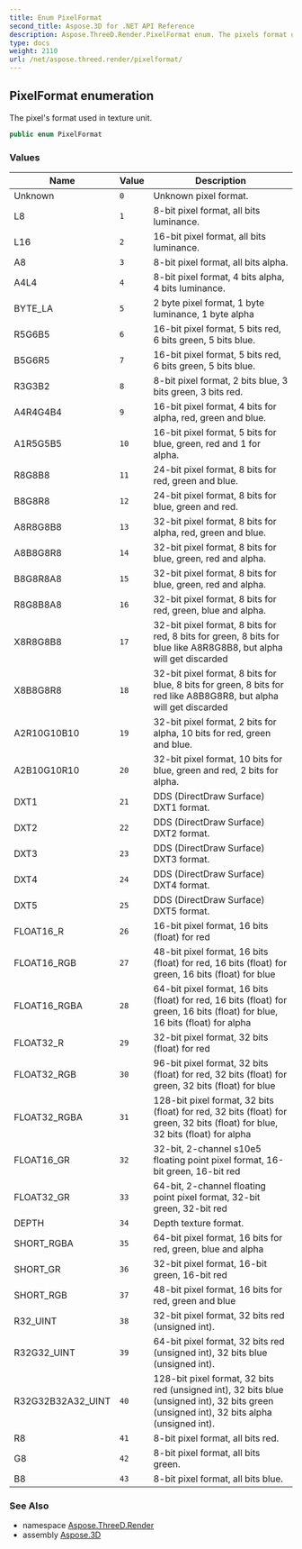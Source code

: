 ```yaml
---
title: Enum PixelFormat
second_title: Aspose.3D for .NET API Reference
description: Aspose.ThreeD.Render.PixelFormat enum. The pixels format used in texture unit
type: docs
weight: 2110
url: /net/aspose.threed.render/pixelformat/
---
```

## PixelFormat enumeration

The pixel's format used in texture unit.

```csharp
public enum PixelFormat
```

### Values

| Name | Value | Description |
| --- | --- | --- |
| Unknown | `0` | Unknown pixel format. |
| L8 | `1` | 8-bit pixel format, all bits luminance. |
| L16 | `2` | 16-bit pixel format, all bits luminance. |
| A8 | `3` | 8-bit pixel format, all bits alpha. |
| A4L4 | `4` | 8-bit pixel format, 4 bits alpha, 4 bits luminance. |
| BYTE_LA | `5` | 2 byte pixel format, 1 byte luminance, 1 byte alpha |
| R5G6B5 | `6` | 16-bit pixel format, 5 bits red, 6 bits green, 5 bits blue. |
| B5G6R5 | `7` | 16-bit pixel format, 5 bits red, 6 bits green, 5 bits blue. |
| R3G3B2 | `8` | 8-bit pixel format, 2 bits blue, 3 bits green, 3 bits red. |
| A4R4G4B4 | `9` | 16-bit pixel format, 4 bits for alpha, red, green and blue. |
| A1R5G5B5 | `10` | 16-bit pixel format, 5 bits for blue, green, red and 1 for alpha. |
| R8G8B8 | `11` | 24-bit pixel format, 8 bits for red, green and blue. |
| B8G8R8 | `12` | 24-bit pixel format, 8 bits for blue, green and red. |
| A8R8G8B8 | `13` | 32-bit pixel format, 8 bits for alpha, red, green and blue. |
| A8B8G8R8 | `14` | 32-bit pixel format, 8 bits for blue, green, red and alpha. |
| B8G8R8A8 | `15` | 32-bit pixel format, 8 bits for blue, green, red and alpha. |
| R8G8B8A8 | `16` | 32-bit pixel format, 8 bits for red, green, blue and alpha. |
| X8R8G8B8 | `17` | 32-bit pixel format, 8 bits for red, 8 bits for green, 8 bits for blue like A8R8G8B8, but alpha will get discarded |
| X8B8G8R8 | `18` | 32-bit pixel format, 8 bits for blue, 8 bits for green, 8 bits for red like A8B8G8R8, but alpha will get discarded |
| A2R10G10B10 | `19` | 32-bit pixel format, 2 bits for alpha, 10 bits for red, green and blue. |
| A2B10G10R10 | `20` | 32-bit pixel format, 10 bits for blue, green and red, 2 bits for alpha. |
| DXT1 | `21` | DDS (DirectDraw Surface) DXT1 format. |
| DXT2 | `22` | DDS (DirectDraw Surface) DXT2 format. |
| DXT3 | `23` | DDS (DirectDraw Surface) DXT3 format. |
| DXT4 | `24` | DDS (DirectDraw Surface) DXT4 format. |
| DXT5 | `25` | DDS (DirectDraw Surface) DXT5 format. |
| FLOAT16_R | `26` | 16-bit pixel format, 16 bits (float) for red |
| FLOAT16_RGB | `27` | 48-bit pixel format, 16 bits (float) for red, 16 bits (float) for green, 16 bits (float) for blue |
| FLOAT16_RGBA | `28` | 64-bit pixel format, 16 bits (float) for red, 16 bits (float) for green, 16 bits (float) for blue, 16 bits (float) for alpha |
| FLOAT32_R | `29` | 32-bit pixel format, 32 bits (float) for red |
| FLOAT32_RGB | `30` | 96-bit pixel format, 32 bits (float) for red, 32 bits (float) for green, 32 bits (float) for blue |
| FLOAT32_RGBA | `31` | 128-bit pixel format, 32 bits (float) for red, 32 bits (float) for green, 32 bits (float) for blue, 32 bits (float) for alpha |
| FLOAT16_GR | `32` | 32-bit, 2-channel s10e5 floating point pixel format, 16-bit green, 16-bit red |
| FLOAT32_GR | `33` | 64-bit, 2-channel floating point pixel format, 32-bit green, 32-bit red |
| DEPTH | `34` | Depth texture format. |
| SHORT_RGBA | `35` | 64-bit pixel format, 16 bits for red, green, blue and alpha |
| SHORT_GR | `36` | 32-bit pixel format, 16-bit green, 16-bit red |
| SHORT_RGB | `37` | 48-bit pixel format, 16 bits for red, green and blue |
| R32_UINT | `38` | 32-bit pixel format, 32 bits red (unsigned int). |
| R32G32_UINT | `39` | 64-bit pixel format, 32 bits red (unsigned int), 32 bits blue (unsigned int). |
| R32G32B32A32_UINT | `40` | 128-bit pixel format, 32 bits red (unsigned int), 32 bits blue (unsigned int), 32 bits green (unsigned int), 32 bits alpha (unsigned int). |
| R8 | `41` | 8-bit pixel format, all bits red. |
| G8 | `42` | 8-bit pixel format, all bits green. |
| B8 | `43` | 8-bit pixel format, all bits blue. |

### See Also

* namespace [Aspose.ThreeD.Render](../../aspose.threed.render/)
* assembly [Aspose.3D](../../)


